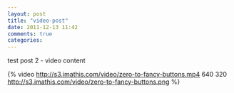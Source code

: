 ```yaml
---
layout: post
title: "video-post"
date: 2011-12-13 11:42
comments: true
categories: 
---
```


test post 2 - video content

{% video http://s3.imathis.com/video/zero-to-fancy-buttons.mp4 640 320 http://s3.imathis.com/video/zero-to-fancy-buttons.png %}

